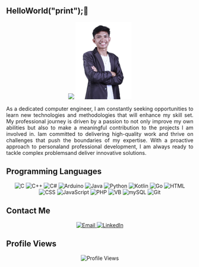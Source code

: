 ## HelloWorld("print");👋

<p align="center">
  <img src="https://readme-typing-svg.herokuapp.com?size=24&duration=4000&color=00FF00&lines=Welcome+to+my+GitHub+profile!;I+am+a+Computer+Engineer.;I+love+coding.">
  <img src="https://github.com/Nielark/Images/blob/master/My%20picture.png" alt="Profile Picture" width="150"/>
</p>

<div align="justify">
</p>As a dedicated computer engineer, I am constantly seeking opportunities to learn new technologies and methodologies that will enhance my skill set. My professional journey is driven by a passion to not only improve my own abilities but also to make a meaningful contribution to the projects I am involved in. Iam committed to delivering high-quality work and thrive on challenges that push the boundaries of my expertise. With a proactive approach to personaland professional development, I am always ready to tackle complex problemsand deliver innovative solutions.</p>
</div>

## Programming Languages

<p align="center">
  <img src="https://cdn.jsdelivr.net/gh/devicons/devicon@latest/icons/c/c-original.svg" alt="C" style="width: 50px; height: 50px;"/>
  <img src="https://cdn.jsdelivr.net/gh/devicons/devicon@latest/icons/cplusplus/cplusplus-original.svg" alt="C++" style="width: 50px; height: 50px;"/>
  <img src="https://cdn.jsdelivr.net/gh/devicons/devicon@latest/icons/csharp/csharp-original.svg" alt="C#" style="width: 50px; height: 50px;"/>
  <img src="https://cdn.jsdelivr.net/gh/devicons/devicon@latest/icons/arduino/arduino-original.svg" alt="Arduino" style="width: 50px; height: 50px;"/>
  <img src="https://cdn.jsdelivr.net/gh/devicons/devicon@latest/icons/java/java-original.svg" alt="Java" style="width: 50px; height: 50px;"/>
  <img src="https://cdn.jsdelivr.net/gh/devicons/devicon@latest/icons/python/python-original.svg" alt="Python" style="width: 50px; height: 50px;"/>
  <img src="https://cdn.jsdelivr.net/gh/devicons/devicon@latest/icons/kotlin/kotlin-original.svg" alt="Kotlin" style="width: 50px; height: 50px;"/>
  <img src="https://cdn.jsdelivr.net/gh/devicons/devicon@latest/icons/goland/goland-original.svg" alt="Go" style="width: 50px; height: 50px;"/>
  <img src="https://cdn.jsdelivr.net/gh/devicons/devicon@latest/icons/html5/html5-original.svg" alt="HTML" style="width: 50px; height: 50px;"/>
  <img src="https://cdn.jsdelivr.net/gh/devicons/devicon@latest/icons/css3/css3-original.svg" alt="CSS" style="width: 50px; height: 50px;"/>
  <img src="https://cdn.jsdelivr.net/gh/devicons/devicon@latest/icons/javascript/javascript-original.svg" alt="JavaScript" style="width: 50px; height: 50px;"/>
  <img src="https://cdn.jsdelivr.net/gh/devicons/devicon@latest/icons/php/php-original.svg" alt="PHP" style="width: 50px; height: 50px;"/>
  <img src="https://cdn.jsdelivr.net/gh/devicons/devicon@latest/icons/visualbasic/visualbasic-original.svg" alt="VB" style="width: 50px; height: 50px;"/>
  <img src="https://cdn.jsdelivr.net/gh/devicons/devicon@latest/icons/mysql/mysql-original-wordmark.svg" alt="mySQL" style="width: 50px; height: 50px;"/>
  <img src="https://cdn.jsdelivr.net/gh/devicons/devicon@latest/icons/git/git-original.svg" alt="Git" style="width: 50px; height: 50px;"/>
</p>

## Contact Me

<div align="center">
   <a href="mailto:your.email@example.com">
    <img src="https://img.icons8.com/material-outlined/24/000000/mail.png" alt="Email"/>
  </a>
  <a href="https://www.linkedin.com/in/your-profile">
    <img src="https://img.icons8.com/material-outlined/24/000000/linkedin.png" alt="LinkedIn"/>
  </a>
</div>

## Profile Views

<p align="center">
  <img src="https://komarev.com/ghpvc/?username=Nielark&style=flat-square&color=blue" alt="Profile Views"/>
</p>
          
